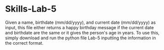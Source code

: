 # Skills-Lab-5
Given a name, birthdate (mm/dd/yyyy), and current date (mm/dd/yyyy) as input, this file either returns a happy birthday message if the current date and birthdate are the same or it gives the person's age in years.
To use this, simply download and run the python file Lab-5 inputting the information in the correct format.
